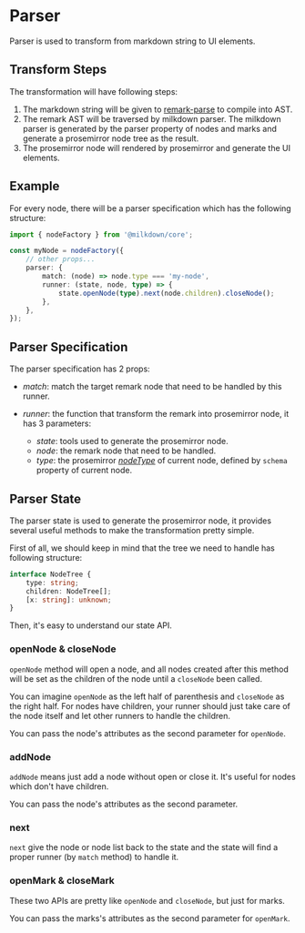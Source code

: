# Parser

Parser is used to transform from markdown string to UI elements.

## Transform Steps

The transformation will have following steps:

1. The markdown string will be given to [remark-parse](https://github.com/remarkjs/remark/tree/main/packages/remark-parse) to compile into AST.
2. The remark AST will be traversed by milkdown parser. The milkdown parser is generated by the parser property of nodes and marks and generate a prosemirror node tree as the result.
3. The prosemirror node will rendered by prosemirror and generate the UI elements.

## Example

For every node, there will be a parser specification which has the following structure:

```typescript
import { nodeFactory } from '@milkdown/core';

const myNode = nodeFactory({
    // other props...
    parser: {
        match: (node) => node.type === 'my-node',
        runner: (state, node, type) => {
            state.openNode(type).next(node.children).closeNode();
        },
    },
});
```

## Parser Specification

The parser specification has 2 props:

-   _match_: match the target remark node that need to be handled by this runner.

-   _runner_: the function that transform the remark into prosemirror node, it has 3 parameters:

    -   _state_: tools used to generate the prosemirror node.
    -   _node_: the remark node that need to be handled.
    -   _type_: the prosemirror _[nodeType](https://prosemirror.net/docs/ref/#model.NodeType)_ of current node,
        defined by `schema` property of current node.

## Parser State

The parser state is used to generate the prosemirror node,
it provides several useful methods to make the transformation pretty simple.

First of all, we should keep in mind that the tree we need to handle has following structure:

```typescript
interface NodeTree {
    type: string;
    children: NodeTree[];
    [x: string]: unknown;
}
```

Then, it's easy to understand our state API.

### openNode & closeNode

`openNode` method will open a node, and all nodes created after this method will be set as the children of the node until a `closeNode` been called.

You can imagine `openNode` as the left half of parenthesis and `closeNode` as the right half. For nodes have children, your runner should just take care of the node itself and let other runners to handle the children.

You can pass the node's attributes as the second parameter for `openNode`.

### addNode

`addNode` means just add a node without open or close it. It's useful for nodes which don't have children.

You can pass the node's attributes as the second parameter.

### next

`next` give the node or node list back to the state and the state will find a proper runner (by `match` method) to handle it.

### openMark & closeMark

These two APIs are pretty like `openNode` and `closeNode`, but just for marks.

You can pass the marks's attributes as the second parameter for `openMark`.
